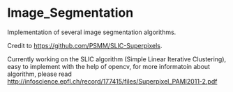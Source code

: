 Image_Segmentation
==================

Implementation of several image segmentation algorithms.

Credit to https://github.com/PSMM/SLIC-Superpixels.

Currently working on the SLIC algorithm (Simple Linear Iterative Clustering), easy to implement with the help of opencv, for more informatoin about algorithm, please read http://infoscience.epfl.ch/record/177415/files/Superpixel_PAMI2011-2.pdf
